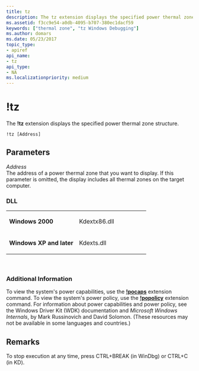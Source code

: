 ```yaml
---
title: tz
description: The tz extension displays the specified power thermal zone structure.
ms.assetid: f3cc9e54-a0db-4095-b707-380ec1dacf59
keywords: ["thermal zone", "tz Windows Debugging"]
ms.author: domars
ms.date: 05/23/2017
topic_type:
- apiref
api_name:
- tz
api_type:
- NA
ms.localizationpriority: medium
---
```


# !tz


The **!tz** extension displays the specified power thermal zone structure.

```
!tz [Address]
```

## <span id="Parameters"></span><span id="parameters"></span><span id="PARAMETERS"></span>Parameters


<span id="_______Address______"></span><span id="_______address______"></span><span id="_______ADDRESS______"></span> *Address*   
The address of a power thermal zone that you want to display. If this parameter is omitted, the display includes all thermal zones on the target computer.

### <span id="DLL"></span><span id="dll"></span>DLL

<table>
<colgroup>
<col width="50%" />
<col width="50%" />
</colgroup>
<tbody>
<tr class="odd">
<td align="left"><p><strong>Windows 2000</strong></p></td>
<td align="left"><p>Kdextx86.dll</p></td>
</tr>
<tr class="even">
<td align="left"><p><strong>Windows XP and later</strong></p></td>
<td align="left"><p>Kdexts.dll</p></td>
</tr>
</tbody>
</table>

 

### <span id="Additional_Information"></span><span id="additional_information"></span><span id="ADDITIONAL_INFORMATION"></span>Additional Information

To view the system's power capabilities, use the [**!pocaps**](-pocaps.md) extension command. To view the system's power policy, use the [**!popolicy**](-popolicy.md) extension command. For information about power capabilities and power policy, see the Windows Driver Kit (WDK) documentation and *Microsoft Windows Internals*, by Mark Russinovich and David Solomon. (These resources may not be available in some languages and countries.)

Remarks
-------

To stop execution at any time, press CTRL+BREAK (in WinDbg) or CTRL+C (in KD).

 

 





